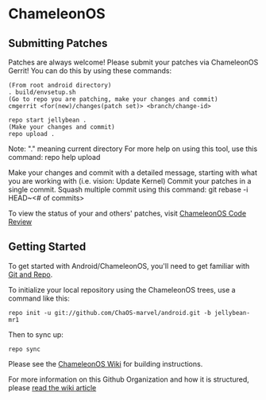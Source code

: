 ChameleonOS
===========

Submitting Patches
------------------
Patches are always welcome!  Please submit your patches via ChameleonOS Gerrit!
You can do this by using these commands:

    (From root android directory)
    . build/envsetup.sh
    (Go to repo you are patching, make your changes and commit)
    cmgerrit <for(new)/changes(patch set)> <branch/change-id> 

    repo start jellybean .
    (Make your changes and commit)
    repo upload .
Note: "." meaning current directory
For more help on using this tool, use this command: repo help upload

Make your changes and commit with a detailed message, starting with what you are working with (i.e. vision: Update Kernel)
Commit your patches in a single commit. Squash multiple commit using this command: git rebase -i HEAD~<# of commits>

To view the status of your and others' patches, visit [ChameleonOS Code Review](http://review.chameleonos.org/)


Getting Started
---------------

To get started with Android/ChameleonOS, you'll need to get
familiar with [Git and Repo](http://source.android.com/download/using-repo).

To initialize your local repository using the ChameleonOS trees, use a command like this:

    repo init -u git://github.com/ChaOS-marvel/android.git -b jellybean-mr1

Then to sync up:

    repo sync

Please see the [ChameleonOS Wiki](http://wiki.chameleonos.org/) for building instructions.

For more information on this Github Organization and how it is structured, 
please [read the wiki article](http://wiki.chameleonos.org/index.php/Github_Organization)

